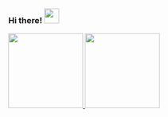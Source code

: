 ### Hi there! <img src="https://raw.githubusercontent.com/MartinHeinz/MartinHeinz/master/wave.gif" width="30px">




<div>
    <a href="https://github.com/JCouz">
    <img height="150x" src="https://github-readme-stats.vercel.app/api?username=JCouz&show_icons=true&theme=shades-of-purple&include_all_commits=true&count_private=true"/>
    <img height="150px" src="https://github-readme-stats.vercel.app/api/pin/?username=JCouz&theme=shades-of-purple"/>
  </div>



<!--
**JCouz/JCouz** is a ✨ _special_ ✨ repository because its `README.md` (this file) appears on your GitHub profile.

Here are some ideas to get you started:

- 🔭 I’m currently working on ...
- 🌱 I’m currently learning ...
- 👯 I’m looking to collaborate on ...
- 🤔 I’m looking for help with ...
- 💬 Ask me about ...
- 📫 How to reach me: ...
- 😄 Pronouns: ...
- ⚡ Fun fact: ...
-->
